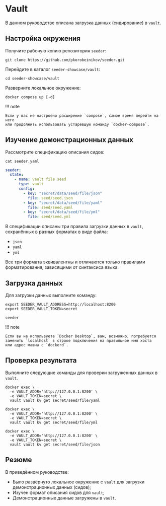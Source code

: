 # Vault

В данном руководстве описана загрузка данных (сидирование) в `vault`.

## Настройка окружения

Получите рабочую копию репозитория `seeder`:

```shell
git clone https://github.com/pkorobeinikov/seeder.git
```

Перейдите в каталог `seeder-showcase/vault`:

```shell
cd seeder-showcase/vault
```

Разверните локальное окружение:

```shell
docker compose up [-d]
```

!!! note

    Если у вас не настроено расширение `compose`, самое время перейти на него
    или продолжить использовать устаревшую команду `docker-compose`.

## Изучение демонстрационных данных

Рассмотрите спецификацию описания сидов:

```shell
cat seeder.yaml
```

<!-- @formatter:off -->
```yaml title="seeder-showcase/vault/seeder.yaml"
seeder:
  state:
    - name: vault file seed
      type: vault
      config:
        - key: "secret/data/seed/file/json"
          file: seed/seed.json
        - key: "secret/data/seed/file/yaml"
          file: seed/seed.yaml
        - key: "secret/data/seed/file/yml"
          file: seed/seed.yml
```
<!-- @formatter:on -->

В спецификации описаны три правила загрузки данных в `vault`, сохранённых в
разных форматах в виде файла:

- `json`
- `yaml`
- `yml`

Все три формата эквивалентны и отличаются только правилами форматирования,
зависящими от синтаксиса языка.

## Загрузка данных

Для загрузки данных выполните команду:

```shell
export SEEDER_VAULT_ADDRESS=http://localhost:8200
export SEEDER_VAULT_TOKEN=secret

seeder
```

!!! note

    Если вы не используете `Docker Desktop`, вам, возможно, потребуется
    заменить `localhost` в строке подключения на правильное имя хоста
    или адрес машны с `dockerd`.

## Проверка результата

Выполните следующие команды для проверки загруженных данных в `vault`.

```shell
docker exec \
  -e VAULT_ADDR='http://127.0.0.1:8200' \
  -e VAULT_TOKEN=secret \
  vault vault kv get secret/seed/file/yaml

docker exec \
  -e VAULT_ADDR='http://127.0.0.1:8200' \
  -e VAULT_TOKEN=secret \
  vault vault kv get secret/seed/file/yml

docker exec \
  -e VAULT_ADDR='http://127.0.0.1:8200' \
  -e VAULT_TOKEN=secret \
  vault vault kv get secret/seed/file/json
```

## Резюме

В приведённом руководстве:

- Было развёрнуто локальное окружение с `vault` для загрузки демонстрационных
  данных (сидов);
- Изучен формат описания сидов для `vault`;
- Демонстрационные данные загружены в `vault`.
